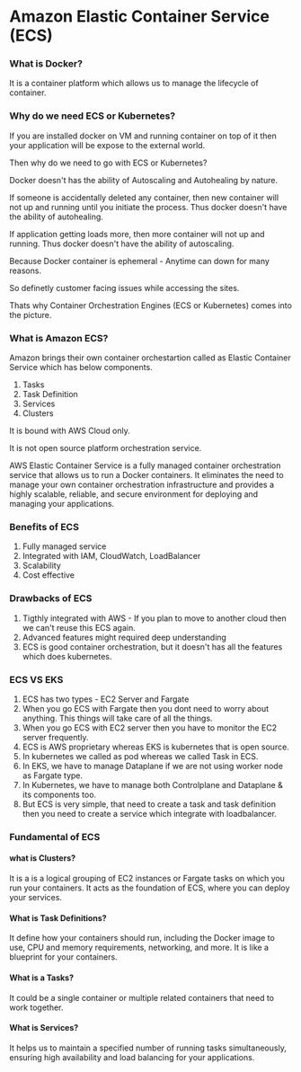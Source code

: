 # Amazon Elastic Container Service (ECS)

### What is Docker?

It is a container platform which allows us to manage the lifecycle of container.

### Why do we need ECS or Kubernetes?

If you are installed docker on VM and running container on top of it then your application will be expose to the external world.

Then why do we need to go with ECS or Kubernetes?

Docker doesn't has the ability of Autoscaling and Autohealing by nature.

If someone is accidentally deleted any container, then new container will not up and running until you initiate the process. Thus docker doesn't have the ability of autohealing.

If application getting loads more, then more container will not up and running. Thus docker doesn't have the ability of autoscaling.

Because Docker container is ephemeral - Anytime can down for many reasons.

So definetly customer facing issues while accessing the sites.

Thats why Container Orchestration Engines (ECS or Kubernetes) comes into the picture.

### What is Amazon ECS?

Amazon brings their own container orchestartion called as Elastic Container Service which has below components.

1. Tasks
2. Task Definition
3. Services
4. Clusters

It is bound with AWS Cloud only.

It is not open source platform orchestration service.

AWS Elastic Container Service is a fully managed container orchestration service that allows us to run a Docker containers. It eliminates the need to manage your own container orchestration infrastructure and provides a highly scalable, reliable, and secure environment for deploying and managing your applications.

### Benefits of ECS

1. Fully managed service
2. Integrated with IAM, CloudWatch, LoadBalancer
3. Scalability
4. Cost effective

### Drawbacks of ECS

1. Tigthly integrated with AWS - If you plan to move to another cloud then we can't reuse this ECS again.
2. Advanced features might required deep understanding
3. ECS is good container orchestration, but it doesn't has all the features which does kubernetes.

### ECS VS EKS

1. ECS has two types - EC2 Server and Fargate
2. When you go ECS with Fargate then you dont need to worry about anything. This things will take care of all the things.
3. When you go ECS with EC2 server then you have to monitor the EC2 server frequently.
4. ECS is AWS proprietary whereas EKS is kubernetes that is open source.
5. In kubernetes we called as pod whereas we called Task in ECS.
6. In EKS, we have to manage Dataplane if we are not using worker node as Fargate type.
7. In Kubernetes, we have to manage both Controlplane and Dataplane & its components too.
8. But ECS is very simple, that need to create a task and task definition then you need to create a service which integrate with loadbalancer.

### Fundamental of ECS

#### what is Clusters?

It is a is a logical grouping of EC2 instances or Fargate tasks on which you run your containers. It acts as the foundation of ECS, where you can deploy your services.

#### What is Task Definitions?

It define how your containers should run, including the Docker image to use, CPU and memory requirements, networking, and more. It is like a blueprint for your containers.

#### What is a Tasks?

It could be a single container or multiple related containers that need to work together.

#### What is Services?

It helps us to maintain a specified number of running tasks simultaneously, ensuring high availability and load balancing for your applications.

